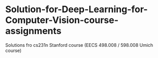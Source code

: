 # Solution-for-Deep-Learning-for-Computer-Vision-course-assignments
Solutions fro cs231n Stanford course (EECS 498.008 / 598.008 Umich course)
